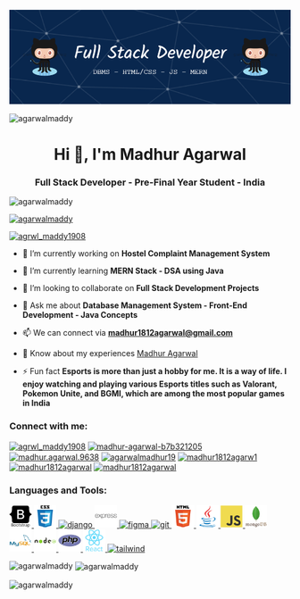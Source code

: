 ![Header](./github-header-image.png)
<p align="left"> <img src="https://komarev.com/ghpvc/?username=agarwalmaddy&label=Profile%20views&color=0e75b6&style=flat" alt="agarwalmaddy" /> </p>

<h1 align="center">Hi 👋, I'm Madhur Agarwal</h1>
<h3 align="center">Full Stack Developer - Pre-Final Year Student - India</h3>

<p align="left"> <img src="https://komarev.com/ghpvc/?username=agarwalmaddy&label=Profile%20views&color=0e75b6&style=flat" alt="agarwalmaddy" /> </p>

<p align="left"> <a href="https://github.com/ryo-ma/github-profile-trophy"><img src="https://github-profile-trophy.vercel.app/?username=agarwalmaddy" alt="agarwalmaddy" /></a> </p>

<p align="left"> <a href="https://twitter.com/agrwl_maddy1908" target="blank"><img src="https://img.shields.io/twitter/follow/agrwl_maddy1908?logo=twitter&style=for-the-badge" alt="agrwl_maddy1908" /></a> </p>

- 🔭 I’m currently working on **Hostel Complaint Management System**

- 🌱 I’m currently learning **MERN Stack - DSA using Java**

- 👯 I’m looking to collaborate on **Full Stack Development Projects**

- 💬 Ask me about **Database Management System - Front-End Development - Java Concepts**

- 📫 We can connect via **madhur1812agarwal@gmail.com**

- 📄 Know about my experiences [Madhur Agarwal](tinyurl.com/resumemadhur)

- ⚡ Fun fact **Esports is more than just a hobby for me. It is a way of life. I enjoy watching and playing various Esports titles such as Valorant, Pokemon Unite, and BGMI, which are among the most popular games in India**

<h3 align="left">Connect with me:</h3>
<p align="left">
<a href="https://twitter.com/agrwl_maddy1908" target="blank"><img align="center" src="https://raw.githubusercontent.com/rahuldkjain/github-profile-readme-generator/master/src/images/icons/Social/twitter.svg" alt="agrwl_maddy1908" height="30" width="40" /></a>
<a href="https://linkedin.com/in/madhur-agarwal-b7b321205" target="blank"><img align="center" src="https://raw.githubusercontent.com/rahuldkjain/github-profile-readme-generator/master/src/images/icons/Social/linked-in-alt.svg" alt="madhur-agarwal-b7b321205" height="30" width="40" /></a>
<a href="https://fb.com/madhur.agarwal.9638" target="blank"><img align="center" src="https://raw.githubusercontent.com/rahuldkjain/github-profile-readme-generator/master/src/images/icons/Social/facebook.svg" alt="madhur.agarwal.9638" height="30" width="40" /></a>
<a href="https://instagram.com/agarwalmadhur19" target="blank"><img align="center" src="https://raw.githubusercontent.com/rahuldkjain/github-profile-readme-generator/master/src/images/icons/Social/instagram.svg" alt="agarwalmadhur19" height="30" width="40" /></a>
<a href="https://www.hackerrank.com/madhur1812agarw1" target="blank"><img align="center" src="https://raw.githubusercontent.com/rahuldkjain/github-profile-readme-generator/master/src/images/icons/Social/hackerrank.svg" alt="madhur1812agarw1" height="30" width="40" /></a>
<a href="https://www.leetcode.com/madhur1812agarwal" target="blank"><img align="center" src="https://raw.githubusercontent.com/rahuldkjain/github-profile-readme-generator/master/src/images/icons/Social/leet-code.svg" alt="madhur1812agarwal" height="30" width="40" /></a>
<a href="https://auth.geeksforgeeks.org/user/madhur1812agarwal" target="blank"><img align="center" src="https://raw.githubusercontent.com/rahuldkjain/github-profile-readme-generator/master/src/images/icons/Social/geeks-for-geeks.svg" alt="madhur1812agarwal" height="30" width="40" /></a>
</p>

<h3 align="left">Languages and Tools:</h3>
<p align="left"> <a href="https://getbootstrap.com" target="_blank" rel="noreferrer"> <img src="https://raw.githubusercontent.com/devicons/devicon/master/icons/bootstrap/bootstrap-plain-wordmark.svg" alt="bootstrap" width="40" height="40"/> </a> <a href="https://www.w3schools.com/css/" target="_blank" rel="noreferrer"> <img src="https://raw.githubusercontent.com/devicons/devicon/master/icons/css3/css3-original-wordmark.svg" alt="css3" width="40" height="40"/> </a> <a href="https://www.djangoproject.com/" target="_blank" rel="noreferrer"> <img src="https://cdn.worldvectorlogo.com/logos/django.svg" alt="django" width="40" height="40"/> </a> <a href="https://expressjs.com" target="_blank" rel="noreferrer"> <img src="https://raw.githubusercontent.com/devicons/devicon/master/icons/express/express-original-wordmark.svg" alt="express" width="40" height="40"/> </a> <a href="https://www.figma.com/" target="_blank" rel="noreferrer"> <img src="https://www.vectorlogo.zone/logos/figma/figma-icon.svg" alt="figma" width="40" height="40"/> </a> <a href="https://git-scm.com/" target="_blank" rel="noreferrer"> <img src="https://www.vectorlogo.zone/logos/git-scm/git-scm-icon.svg" alt="git" width="40" height="40"/> </a> <a href="https://www.w3.org/html/" target="_blank" rel="noreferrer"> <img src="https://raw.githubusercontent.com/devicons/devicon/master/icons/html5/html5-original-wordmark.svg" alt="html5" width="40" height="40"/> </a> <a href="https://www.java.com" target="_blank" rel="noreferrer"> <img src="https://raw.githubusercontent.com/devicons/devicon/master/icons/java/java-original.svg" alt="java" width="40" height="40"/> </a> <a href="https://developer.mozilla.org/en-US/docs/Web/JavaScript" target="_blank" rel="noreferrer"> <img src="https://raw.githubusercontent.com/devicons/devicon/master/icons/javascript/javascript-original.svg" alt="javascript" width="40" height="40"/> </a> <a href="https://www.mongodb.com/" target="_blank" rel="noreferrer"> <img src="https://raw.githubusercontent.com/devicons/devicon/master/icons/mongodb/mongodb-original-wordmark.svg" alt="mongodb" width="40" height="40"/> </a> <a href="https://www.mysql.com/" target="_blank" rel="noreferrer"> <img src="https://raw.githubusercontent.com/devicons/devicon/master/icons/mysql/mysql-original-wordmark.svg" alt="mysql" width="40" height="40"/> </a> <a href="https://nodejs.org" target="_blank" rel="noreferrer"> <img src="https://raw.githubusercontent.com/devicons/devicon/master/icons/nodejs/nodejs-original-wordmark.svg" alt="nodejs" width="40" height="40"/> </a> <a href="https://www.php.net" target="_blank" rel="noreferrer"> <img src="https://raw.githubusercontent.com/devicons/devicon/master/icons/php/php-original.svg" alt="php" width="40" height="40"/> </a> <a href="https://reactjs.org/" target="_blank" rel="noreferrer"> <img src="https://raw.githubusercontent.com/devicons/devicon/master/icons/react/react-original-wordmark.svg" alt="react" width="40" height="40"/> </a> <a href="https://tailwindcss.com/" target="_blank" rel="noreferrer"> <img src="https://www.vectorlogo.zone/logos/tailwindcss/tailwindcss-icon.svg" alt="tailwind" width="40" height="40"/> </a> </p>

<p><img align="left" src="https://github-readme-stats.vercel.app/api/top-langs?username=agarwalmaddy&show_icons=true&locale=en&layout=compact" alt="agarwalmaddy" /></p>

<p>&nbsp;<img align="center" src="https://github-readme-stats.vercel.app/api?username=agarwalmaddy&show_icons=true&locale=en" alt="agarwalmaddy" /></p>

<p><img align="center" src="https://github-readme-streak-stats.herokuapp.com/?user=agarwalmaddy&" alt="agarwalmaddy" /></p>
